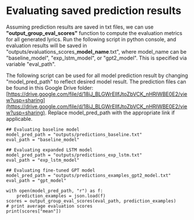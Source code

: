 # Evaluating saved prediction results

Assuming prediction results are saved in txt files, we can use **"output_group_eval_scores"** function to compute the evaluation metrics for all generated lyrics. Run the following script in python console, and evaluation results will be saved in "outputs/evaluations_scores_**model_name**.txt", where model_name can be "baseline_model", "exp_lstm_model", or "gpt2_model". This is specified via variable "eval_path".

The following script can be used for all model prediction result by changing "model_pred_path" to reflect desired model result. 
The prediction files can be found in this Google Drive folder: [https://drive.google.com/file/d/18iJ_BLGWrElIfJtoZbVCK_nHRIWBE0E2/view?usp=sharing](https://drive.google.com/file/d/18iJ_BLGWrElIfJtoZbVCK_nHRIWBE0E2/view?usp=sharing). Replace model_pred_path with the appropriate link if applicable.

    ## Evaluating baseline model
    model_pred_path = "outputs/predictions_baseline.txt"
    eval_path = "baseline_model"
    
    ## Evaluating expanded LSTM model
    model_pred_path = "outputs/predictions_exp_lstm.txt"
    eval_path = "exp_lstm_model"
    
    ## Evaluating fine-tuned GPT model
    model_pred_path = "outputs/predictions_examples_gpt2_model.txt"
    eval_path = "gpt_model"
    
    with open(model_pred_path, "r") as f:
        prediction_examples = json.load(f)
    scores = output_group_eval_scores(eval_path, prediction_examples)
    # print average evaluation scores
    print(scores["mean"])
